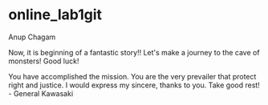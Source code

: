 # online_lab1git
Anup Chagam

Now, it is beginning of a fantastic story!!  Let's make a journey to the cave of monsters!  Good luck!

You have accomplished the mission.  You are the very prevailer that protect right and justice.  I would express my sincere, thanks to you.  Take good rest!  - General Kawasaki